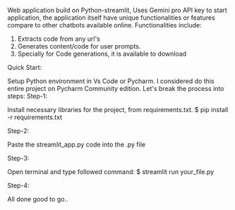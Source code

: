 Web application build on Python-streamlit, Uses Gemini pro API key to start application, the application itself have unique functionalities or features compare to other chatbots available online. 
Functionalities include: 
1. Extracts code from any url's
2. Generates content/code for user prompts.
3. Specially for Code generations, it is available to download

Quick Start:

Setup Python environment in Vs Code or Pycharm. I considered do this entire project on Pycharm Community edition.
Let's break the process into steps:
Step-1:

Install necessary libraries for the project, from requirements.txt. 
$ pip install -r requirements.txt

Step-2:

Paste the streamlit_app.py code into the .py file

Step-3:

Open terminal and type followed command:
$ streamlit run your_file.py


Step-4:

All done good to go..
